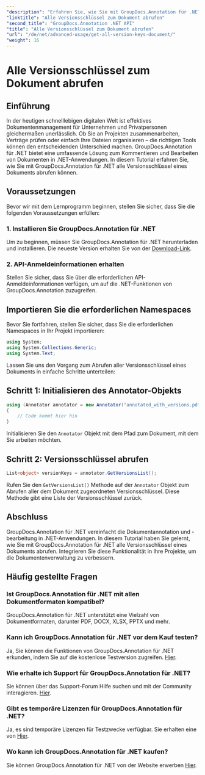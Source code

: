 ```yaml
---
"description": "Erfahren Sie, wie Sie mit GroupDocs.Annotation für .NET alle Versionsschlüssel eines Dokuments abrufen. Erweitern Sie Ihr Dokumentenmanagement mit diesem umfassenden Tool."
"linktitle": "Alle Versionsschlüssel zum Dokument abrufen"
"second_title": "GroupDocs.Annotation .NET API"
"title": "Alle Versionsschlüssel zum Dokument abrufen"
"url": "/de/net/advanced-usage/get-all-version-keys-document/"
"weight": 16
---
```


# Alle Versionsschlüssel zum Dokument abrufen

## Einführung
In der heutigen schnelllebigen digitalen Welt ist effektives Dokumentenmanagement für Unternehmen und Privatpersonen gleichermaßen unerlässlich. Ob Sie an Projekten zusammenarbeiten, Verträge prüfen oder einfach Ihre Dateien organisieren – die richtigen Tools können den entscheidenden Unterschied machen. GroupDocs.Annotation für .NET bietet eine umfassende Lösung zum Kommentieren und Bearbeiten von Dokumenten in .NET-Anwendungen. In diesem Tutorial erfahren Sie, wie Sie mit GroupDocs.Annotation für .NET alle Versionsschlüssel eines Dokuments abrufen können.
## Voraussetzungen
Bevor wir mit dem Lernprogramm beginnen, stellen Sie sicher, dass Sie die folgenden Voraussetzungen erfüllen:
### 1. Installieren Sie GroupDocs.Annotation für .NET
Um zu beginnen, müssen Sie GroupDocs.Annotation für .NET herunterladen und installieren. Die neueste Version erhalten Sie von der [Download-Link](https://releases.groupdocs.com/annotation/net/).
### 2. API-Anmeldeinformationen erhalten
Stellen Sie sicher, dass Sie über die erforderlichen API-Anmeldeinformationen verfügen, um auf die .NET-Funktionen von GroupDocs.Annotation zuzugreifen.

## Importieren Sie die erforderlichen Namespaces
Bevor Sie fortfahren, stellen Sie sicher, dass Sie die erforderlichen Namespaces in Ihr Projekt importieren:
```csharp
using System;
using System.Collections.Generic;
using System.Text;
```

Lassen Sie uns den Vorgang zum Abrufen aller Versionsschlüssel eines Dokuments in einfache Schritte unterteilen:
## Schritt 1: Initialisieren des Annotator-Objekts
```csharp
using (Annotator annotator = new Annotator("annotated_with_versions.pdf"))
{
    // Code kommt hier hin
}
```
Initialisieren Sie den `Annotator` Objekt mit dem Pfad zum Dokument, mit dem Sie arbeiten möchten.
## Schritt 2: Versionsschlüssel abrufen
```csharp
List<object> versionKeys = annotator.GetVersionsList();
```
Rufen Sie den `GetVersionsList()` Methode auf der `Annotator` Objekt zum Abrufen aller dem Dokument zugeordneten Versionsschlüssel. Diese Methode gibt eine Liste der Versionsschlüssel zurück.

## Abschluss
GroupDocs.Annotation für .NET vereinfacht die Dokumentannotation und -bearbeitung in .NET-Anwendungen. In diesem Tutorial haben Sie gelernt, wie Sie mit GroupDocs.Annotation für .NET alle Versionsschlüssel eines Dokuments abrufen. Integrieren Sie diese Funktionalität in Ihre Projekte, um die Dokumentenverwaltung zu verbessern.
## Häufig gestellte Fragen
### Ist GroupDocs.Annotation für .NET mit allen Dokumentformaten kompatibel?
GroupDocs.Annotation für .NET unterstützt eine Vielzahl von Dokumentformaten, darunter PDF, DOCX, XLSX, PPTX und mehr.
### Kann ich GroupDocs.Annotation für .NET vor dem Kauf testen?
Ja, Sie können die Funktionen von GroupDocs.Annotation für .NET erkunden, indem Sie auf die kostenlose Testversion zugreifen. [Hier](https://releases.groupdocs.com/).
### Wie erhalte ich Support für GroupDocs.Annotation für .NET?
Sie können über das Support-Forum Hilfe suchen und mit der Community interagieren. [Hier](https://forum.groupdocs.com/c/annotation/10).
### Gibt es temporäre Lizenzen für GroupDocs.Annotation für .NET?
Ja, es sind temporäre Lizenzen für Testzwecke verfügbar. Sie erhalten eine von [Hier](https://purchase.groupdocs.com/temporary-license/).
### Wo kann ich GroupDocs.Annotation für .NET kaufen?
Sie können GroupDocs.Annotation für .NET von der Website erwerben [Hier](https://purchase.groupdocs.com/buy).